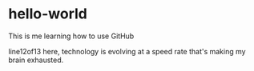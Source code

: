 # hello-world
This is me learning how to use GitHub

line12of13 here, technology is evolving at a speed rate that's making my brain exhausted.
